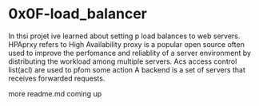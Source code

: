 <h1>0x0F-load_balancer</h1>
In thsi projet ive learned about setting p load balances to web servers. HPAprxy refers to High Availability proxy is a popular open source often used to improve the perfomance and reliablity of a server environment by distributing the workload among multiple servers.
Acs access control list(acl) are used to pfom some action
A backend is a set of servers that receives forwarded requests.

more readme.md coming up
